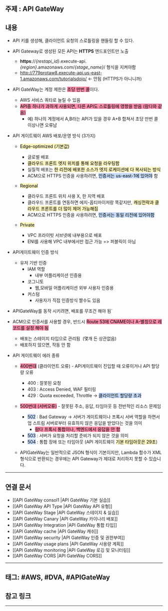 

## 주제 :  API GateWay



## 내용 




- API 키를 생성해, 클라이언트 요청의 스로틀링을 핸들링 할 수 있다. 
- API Gateway로 생성된 모든 API는 **HTTPS** 엔드포인트만 노출
	- **https**://_{restapi_id}_.execute-api._{region}_.amazonaws.com/_{stage_name}_/ 형식을 지켜야함
	- http://779protaw8.execute-api.us-east-1.amazonaws.com/tutorialsdojo/ <- 안됨 (HTTPS가 아니니까)


- API GateWay는 계정 제한은 <mark style="background: #FF5582A6;">초당 만번 콜</mark>이다.
    - AWS 서비스 쿼타로 늘릴 수 있음
    - <mark style="background: #FF5582A6;">API중 하나가 과하게 사용되면, 다른 API도 스로틀링에 영향을 받음 (람다와 같음)</mark>
        - 예) 하나의 계정에서 A,B라는 API가 있을 경우 A+B 합쳐서 초당 만번 콜 이상나면 오류남




- API 게이트웨이 AWS 배포/운영 방식 (3가지)  
    - <mark style="background: #FFF3A3A6;">Edge-optimized (기본값)</mark>
		- 글로벌 배포
		- <mark style="background: #FFF3A3A6;">클라우드 프론트 엣지 위치를 통해 요청을 라우팅함</mark>
		- 실질적 배포는 <mark style="background: #FFF3A3A6;">한 리전에 배포한 소스가 엣지 로케이션에 다 복사되는 방식</mark>
		- ACM으로 HTTPS 인증을 사용하려면, <mark style="background: #ADCCFFA6;">인증서는 us-east-1에 있어야</mark> 함

	- <mark style="background: #FFF3A3A6;">Regional</mark>
		- 클라우드 프론트 위치 사용 X, 한 지역 배포
		- 클라우드 프론트를 연동하면 에지-옵티마이저랑 똑같지만, <mark style="background: #FFF3A3A6;">캐싱전략과 클라우드 프론트를 더 많이 제어 가능해짐</mark>
		- ACM으로 HTTPS 인증을 사용하려면, <mark style="background: #ADCCFFA6;">인증서는 동일 리전에 있어야함</mark>

	- <mark style="background: #FFF3A3A6;">Private</mark>
		- VPC 프라이빗 서브넷에 내부용으로 배포
		- ENI를 사용해 VPC 내부에서만 접근 가능 => 퍼블릭이 아님




    
- API게이트웨이 인증 방식    
    - 유저 기반 인증
        - IAM 역할
            - 내부 어플리케이션 인증용
        - 코그니토
            - 웹,모바일 어플리케이션 외부 사용자 인증용
        - 커스텀
            - 사용자가 직접 인증방식 짤수도 있음



- APIGateWay를 동작 시키려면, 배포를 무조건 해야 됨`
- ACM으로 인증서를 사용할 경우, 반드시 <mark style="background: #FF5582A6;">Route 53에 CNAME이나 A-별칭으로 레코드를 설정 해야 됨</mark>
    - 배포는 스테이지 타입으로 관리됨  (몇개 든 상관없음)
    - 배포하지 않으면, 작동 안 함





- API 게이트웨이 에러 종류


    - <mark style="background: #FF5582A6;">400번대</mark> (클라이언트 오류) - API게이트웨이 진입할 때 오류이거나 API 할당량 오류
        - 400 : 잘못된 요청
        - 403 : Access Denied, WAF 필터링
        - 429 : Quota exceeded, Throttle -> <mark style="background: #ADCCFFA6;">클라이언트 할당량 초과</mark>


    - <mark style="background: #FF5582A6;">500번대 (서버오류)</mark> - 잘못된 주소, 응답, 타임아웃 등 전반적인 리소스 문제임
        - <mark style="background: #ADCCFFA6;">502</mark> : Bad Gateway -> 서버가 게이트웨이나 프록시 서버 역할을 하면서 업 스트림 서버로부터 유효하지 않은 응답을 받았다는 것을 의미
            - <mark style="background: #FF5582A6;">람다 프록시 통합이나, 백엔드에서 응답을 안 함</mark>
        - <mark style="background: #ADCCFFA6;">503</mark> : 서버가 요청을 처리할 준비가 되지 않은 것을 의미
        - <mark style="background: #ADCCFFA6;">504</mark> : 통합 장애 또는 타임아웃 (API 게이트웨이 <mark style="background: #FFF3A3A6;">기본 타임아웃은 29초</mark>)


	- APIGateWay는 일반적으로 JSON 형식이 기본이지만, Lambda 함수가 XML 형식으로 반환되는 경우에는 API Gateway가 제대로 처리하지 못할 수 있습니다. 

----


## 연결 문서

- [[API GateWay consol1 |API GateWay 기본 실습]]
- [[API GateWay API Type |API GateWay API 유형]]
- [[API GateWay Stage |API GateWay 스테이지 & 실습]]
- [[API GateWay Canary |API GateWay 카이나리 배포]]
- [[API GateWay Integration |API GateWay 통합 타입]]
- [[API GateWay cache |API GateWay 캐쉬]]
- [[API GateWay security |API GateWay 인증 및 권한부여]]
- [[API GateWay usage plans |API GateWay 사용량 계획]]
- [[API GateWay monitoring |API GateWay 로깅 및 모니터링]]
- [[API GateWay CORS |API GateWay CORS]]




---

## 태그: #AWS, #DVA, #APIGateWay






## 참고 링크




---

